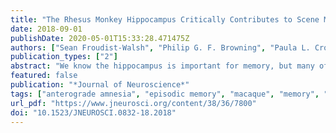 ```yaml
---
title: "The Rhesus Monkey Hippocampus Critically Contributes to Scene Memory Retrieval, But Not New Learning"
date: 2018-09-01
publishDate: 2020-05-01T15:33:28.471475Z
authors: ["Sean Froudist-Walsh", "Philip G. F. Browning", "Paula L. Croxson", "Kathy L. Murphy", "Jul Lea Shamy", "Tess L. Veuthey", "Charles R. E. Wilson", "Mark G. Baxter"]
publication_types: ["2"]
abstract: "We know the hippocampus is important for memory, but many of the lesion studies in humans and non-human primates investigating the role of the hippocampus in memory have also affected other related structures. Studies in rodents can overcome this difficulty, but it is not possible to study many distinct memories in rodents. This makes it hard to identify the precise role of the hippocampus in encoding and recall of multiple episodic memories. We investigated how precise lesions to the hippocampus affect the recall of memories created 1-4 months before the lesion, and the creation of new episodic memories after the lesion. Lesions to the hippocampus affected recall of memories, no matter how old they were. This shows that the hippocampus is important for recalling episodic memories for a long time into the past. Perhaps surprisingly, the lesions did not affect the ability to create new memories. We need to investigate ways by which new episodic memories can be created without a functioning hippocampus. "
featured: false
publication: "*Journal of Neuroscience*"
tags: ["anterograde amnesia", "episodic memory", "macaque", "memory", "retrograde amnesia", "rhesus", "brain injury", "lesions"]
url_pdf: "https://www.jneurosci.org/content/38/36/7800"
doi: "10.1523/JNEUROSCI.0832-18.2018"
---
```


